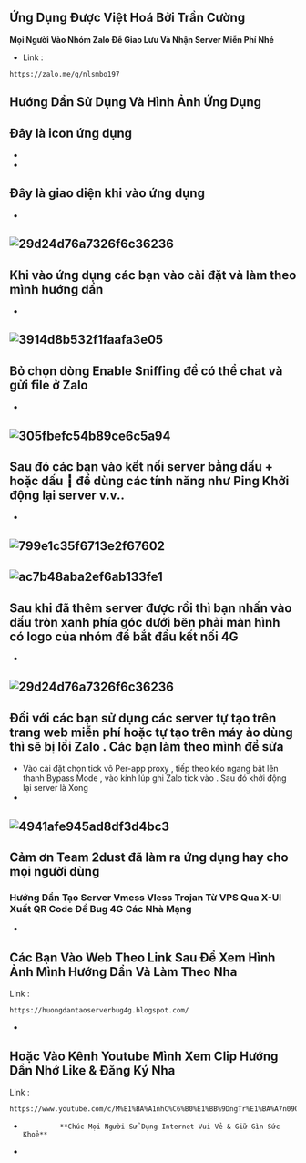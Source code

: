 ## Ứng Dụng Được Việt Hoá Bởi Trần Cường 
**Mọi Người Vào Nhóm Zalo Để Giao Lưu Và Nhận Server Miễn Phí Nhé**
- Link : 
``` 
https://zalo.me/g/nlsmbo197 
```
## Hướng Dẩn Sử Dụng Và Hình Ảnh Ứng Dụng
## Đây là icon ứng dụng
-

-
## Đây là giao diện khi vào ứng dụng
-
![29d24d76a7326f6c36236](https://user-images.githubusercontent.com/92734523/138557905-d861cd46-ef51-4bcc-a042-87d56b399f0f.jpg)
-
## Khi vào ứng dụng các bạn vào cài đặt và làm theo mình hướng dẩn
-
![3914d8b532f1faafa3e05](https://user-images.githubusercontent.com/92734523/138557945-4cb6964b-b3da-4404-bc6b-f5b39658c867.jpg)
-
## Bỏ chọn dòng Enable Sniffing để có thể chat và gửi file ở Zalo
-
![305fbefc54b89ce6c5a94](https://user-images.githubusercontent.com/92734523/138557985-01c2e160-9669-4b9b-a28b-95e4bcdec251.jpg)
-
## Sau đó các bạn vào kết nối server bằng dấu + hoặc dấu ┇ để dùng các tính năng như Ping Khởi động lại server v.v..
-
![799e1c35f6713e2f67602](https://user-images.githubusercontent.com/92734523/138558297-4cb6ca85-2d10-47b2-9ea5-6a0039b0607f.jpg)
-
![ac7b48aba2ef6ab133fe1](https://user-images.githubusercontent.com/92734523/138558308-f4268014-2952-4e19-9548-a035a6e7d75c.jpg)
-
## Sau khi đã thêm server được rồi thì bạn nhấn vào dấu tròn xanh phía góc dưới bên phải màn hình có logo của nhóm để bắt đầu kết nối 4G
-
![29d24d76a7326f6c36236](https://user-images.githubusercontent.com/92734523/138558379-303fc036-2506-4dee-800f-9bde5d20e501.jpg)
-
## Đối với các bạn sử dụng các server tự tạo trên trang web miễn phí hoặc tự tạo trên máy ảo dùng thì sẽ bị lổi Zalo . Các bạn làm theo mình để sửa
- Vào cài đặt chọn tick vô Per-app proxy , tiếp theo kéo ngang bật lên thanh Bypass Mode , vào kính lúp ghi Zalo tick vào . Sau đó khởi động lại server là Xong
-
![4941afe945ad8df3d4bc3](https://user-images.githubusercontent.com/92734523/138558608-bbd8061b-7eb8-4bc6-bc0d-85da9a6d50f5.jpg)
-
**Cảm ơn Team 2dust đã làm ra ứng dụng hay cho mọi người dùng**
-
### Hướng Dẩn Tạo Server Vmess Vless Trojan Từ VPS Qua X-UI Xuất QR Code Để Bug 4G Các Nhà Mạng
-
**Các Bạn Vào Web Theo Link Sau Để Xem Hình Ảnh Mình Hướng Dẩn Và Làm Theo Nha**
-
Link : 
```
https://huongdantaoserverbug4g.blogspot.com/
```
-
**Hoặc Vào Kênh Youtube Mình Xem Clip Hướng Dẩn Nhớ Like & Đăng Ký Nha** 
-
Link :
```
https://www.youtube.com/c/M%E1%BA%A1nhC%C6%B0%E1%BB%9DngTr%E1%BA%A7n0907860662/videos
```
-
               **Chúc Mọi Người Sử Dụng Internet Vui Vẻ & Giữ Gìn Sức Khoẻ**
-








